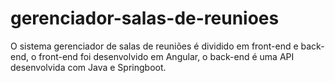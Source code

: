 # gerenciador-salas-de-reunioes
O sistema gerenciador de salas de reuniões é dividido em front-end e back-end, o front-end foi desenvolvido em Angular, o back-end é uma API desenvolvida com Java e Springboot.
